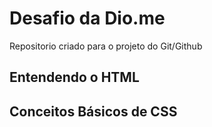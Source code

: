 # Desafio da Dio.me
Repositorio criado para o projeto do Git/Github

## Entendendo o HTML
## Conceitos Básicos de CSS
